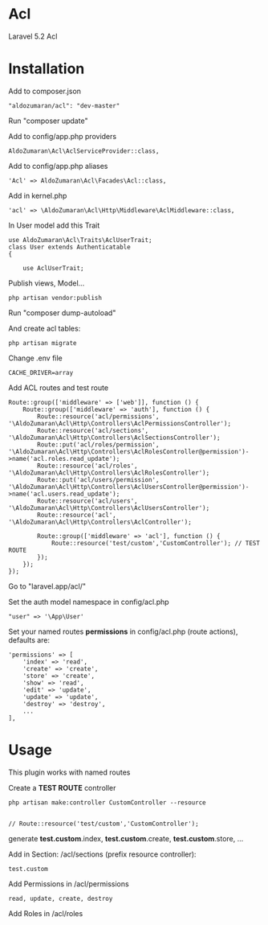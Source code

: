 # Acl
Laravel 5.2 Acl

# Installation

Add to composer.json
    
    "aldozumaran/acl": "dev-master"
    
Run
    "composer update"
    
Add to config/app.php providers


    AldoZumaran\Acl\AclServiceProvider::class,
          

Add to config/app.php aliases
        
          
    'Acl' => AldoZumaran\Acl\Facades\Acl::class,

Add in kernel.php

    'acl' => \AldoZumaran\Acl\Http\Middleware\AclMiddleware::class,


In User model add this Trait

    use AldoZumaran\Acl\Traits\AclUserTrait;
    class User extends Authenticatable
    {
    
        use AclUserTrait;
     
Publish views, Model...

    php artisan vendor:publish
    
Run "composer dump-autoload"

And create acl tables:
    
    php artisan migrate

Change .env file 

    CACHE_DRIVER=array
    
Add ACL routes and test route
        
    
    Route::group(['middleware' => ['web']], function () {
        Route::group(['middleware' => 'auth'], function () {
            Route::resource('acl/permissions', '\AldoZumaran\Acl\Http\Controllers\AclPermissionsController');
            Route::resource('acl/sections', '\AldoZumaran\Acl\Http\Controllers\AclSectionsController');
            Route::put('acl/roles/permission', '\AldoZumaran\Acl\Http\Controllers\AclRolesController@permission')->name('acl.roles.read_update');
            Route::resource('acl/roles', '\AldoZumaran\Acl\Http\Controllers\AclRolesController');
            Route::put('acl/users/permission', '\AldoZumaran\Acl\Http\Controllers\AclUsersController@permission')->name('acl.users.read_update');
            Route::resource('acl/users', '\AldoZumaran\Acl\Http\Controllers\AclUsersController');
            Route::resource('acl', '\AldoZumaran\Acl\Http\Controllers\AclController');
            
            Route::group(['middleware' => 'acl'], function () {
                Route::resource('test/custom','CustomController'); // TEST ROUTE
            });
        });
    });


Go to "laravel.app/acl/"

Set the auth model namespace in config/acl.php

    "user" => '\App\User'

Set your named routes <b>permissions</b> in config/acl.php (route actions), defaults are:

    'permissions' => [
        'index' => 'read',
        'create' => 'create',
        'store' => 'create',
        'show' => 'read',
        'edit' => 'update',
        'update' => 'update',
        'destroy' => 'destroy',
        ...
    ],

# Usage

This plugin works with named routes 

Create a <b>TEST ROUTE</b> controller

    php artisan make:controller CustomController --resource


    // Route::resource('test/custom','CustomController');
    
generate 
<b>test.custom</b>.index, 
<b>test.custom</b>.create,
<b>test.custom</b>.store, 
...
    
Add in Section: /acl/sections (prefix resource controller):

    test.custom

    
Add Permissions in /acl/permissions

    read, update, create, destroy
    

Add Roles in /acl/roles
    
